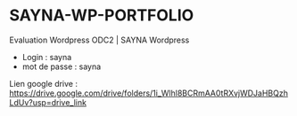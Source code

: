 # SAYNA-WP-PORTFOLIO
Evaluation Wordpress ODC2 | SAYNA
Wordpress
 - Login : sayna
 - mot de passe : sayna

Lien google drive : https://drive.google.com/drive/folders/1i_Wlhl8BCRmAA0tRXvjWDJaHBQzhLdUv?usp=drive_link
